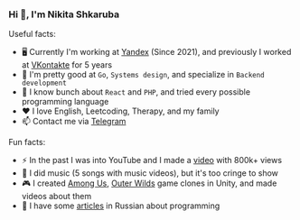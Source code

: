 ### Hi 👋, I'm Nikita Shkaruba

Useful facts:

- 🖥 Currently I'm working at [Yandex](https://yandex.com/company) (Since 2021), and previously I worked at [VKontakte](https://vk.com/about) for 5 years
- 🦾 I'm pretty good at `Go`, `Systems design`, and specialize in `Backend development`
- 🔨 I know bunch about `React` and `PHP`, and tried every possible programming language
- ❤️ I love English, Leetcoding, Therapy, and my family
- 📫 Contact me via [Telegram](https://t.me/nshkaruba)

Fun facts:

- ⚡ In the past I was into YouTube and I made a [video](https://www.youtube.com/watch?v=75FxjRJZmis&list=PLK2wVyb-VU2rtNVTmfVzJanTgnLUqEo_V) with 800k+ views
- 🎸 I did music (5 songs with music videos), but it's too cringe to show
- 🎮 I created [Among Us](https://github.com/NikitaShkaruba/among_us_clone), [Outer Wilds](https://github.com/NikitaShkaruba/outer_wilds_clone) game clones in Unity, and made videos about them
- 📰 I have some [articles](https://vk.com/@nsh) in Russian about programming
